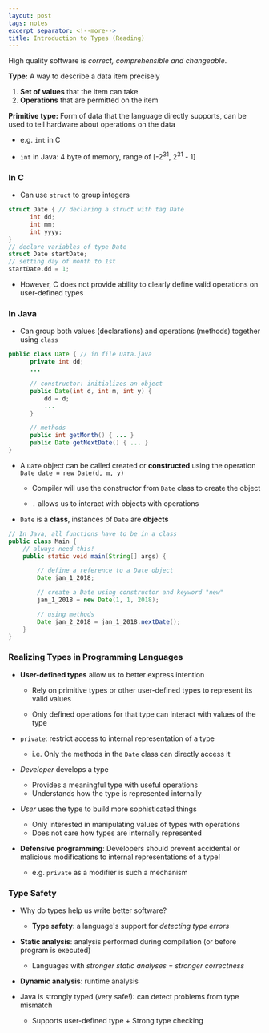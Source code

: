 ```yaml
---
layout: post
tags: notes
excerpt_separator: <!--more-->
title: Introduction to Types (Reading)
---
```


High quality software is *correct, comprehensible and changeable*.

**Type:** A way to describe a data item precisely
  1. **Set of values** that the item can take
  2. **Operations** that are permitted on the item

**Primitive type:**  Form of data that the language directly supports, can be used to tell hardware about operations on the data
<!--more-->
  - e.g. `int` in C

  - `int` in Java: 4 byte of memory, range of [-2<sup>31</sup>, 2<sup>31</sup> - 1]


### In C
- Can use `struct` to group integers
````C
struct Date { // declaring a struct with tag Date
      int dd;
      int mm;
      int yyyy;
}
// declare variables of type Date
struct Date startDate;
// setting day of month to 1st
startDate.dd = 1;
````
- However, C does not provide ability to clearly define valid operations on user-defined types

### In Java
- Can group both values (declarations) and operations (methods) together using `class`
````Java
public class Date { // in file Data.java
      private int dd;
      ...

      // constructor: initializes an object
      public Date(int d, int m, int y) {
          dd = d;
          ...
      }

      // methods
      public int getMonth() { ... }
      public Date getNextDate() { ... }
}
````
- A `Date` object can be called created or **constructed** using the operation `Date date = new Date(d, m, y)`

  - Compiler will use the constructor from `Date` class to create the object

  - `.` allows us to interact with objects with operations

- `Date` is a **class**, instances of `Date` are **objects**
````Java
// In Java, all functions have to be in a class
public class Main {
    // always need this!
    public static void main(String[] args) {

        // define a reference to a Date object
        Date jan_1_2018;

        // create a Date using constructor and keyword "new"
        jan_1_2018 = new Date(1, 1, 2018);

        // using methods
        Date jan_2_2018 = jan_1_2018.nextDate();
    }
}
````

### Realizing Types in Programming Languages
- **User-defined types** allow us to better express intention

  - Rely on primitive types or other user-defined types to represent its valid values

  - Only defined operations for that type can interact with values of the type

- `private`: restrict access to internal representation of a type

  - i.e. Only the methods in the `Date` class can directly access it


- *Developer* develops a type
  - Provides a meaningful type with useful operations
  - Understands how the type is represented internally

- *User* uses the type to build more sophisticated things
  - Only interested in manipulating values of types with operations
  - Does not care how types are internally represented



- **Defensive programming**: Developers should  prevent accidental or malicious modifications to internal representations of a type!
  - e.g. `private` as a modifier is such a mechanism


### Type Safety
- Why do types help us write better software?
  - **Type safety**: a language's support for *detecting type errors*



- **Static analysis**: analysis performed during compilation (or before program is executed)
  - Languages with *stronger static analyses = stronger correctness*


- **Dynamic analysis**: runtime analysis

- Java is strongly typed (very safe!): can detect problems from type mismatch

  - Supports user-defined type + Strong type checking
